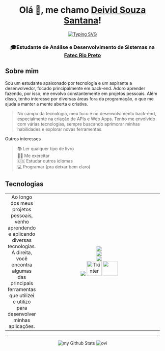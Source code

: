 <div align="center">
  <h1>Olá 👋, me chamo <a href="https://github.com/DeividSouSan">Deivid Souza Santana</a>!</h1>
  <!-- Texto animado -->
  <a href="https://git.io/typing-svg">
    <img src="https://readme-typing-svg.herokuapp.com?font=Fira+Code&weight=600&pause=1000&color=FFCA28&width=420&lines=Seja+bem+vindo(a)+ao+meu+perfil+%F0%9F%98%81" alt="Typing SVG" />
  </a>
  <h3>
    🎓Estudante de Análise e Desenvolvimento de Sistemas na <a href="https://fatecriopreto.edu.br/">Fatec Rio Preto</a>
  </h3>
</div>

<h2>Sobre mim</h2>

Sou um estudante apaixonado por tecnologia e um aspirante a desenvolvedor, focado principalmente em back-end. Adoro aprender fazendo, por isso, me envolvo constantemente em projetos pessoais. Além disso, tenho interesse por diversas áreas fora da programação, o que me ajuda a manter a mente aberta e criativa.

> No campo da tecnologia, meu foco é no desenvolvimento back-end, especialmente na criação de APIs e Web Apps. Tenho me envolvido com várias tecnologias, sempre buscando aprimorar minhas habilidades e explorar novas ferramentas.

Outros interesses
> 📚 Ler qualquer tipo de livro <br>
> 🏋️‍♀️ Me exercitar <br>
> 🇺🇸 Estudar outros idiomas <br>
> 💻 Programar (pra deixar bem claro) <br>


<h2>Tecnologias</h2>
<table>
  <tr>
    <td align="center">
      Ao longo dos meus projetos pessoais, venho aprendendo e aplicando diversas tecnologias. À direita, você encontra algumas das principais ferramentas que utilizei e utilizo para desenvolver minhas aplicações.
    </td>
    <td align="center" width="400">
      <img src="https://skillicons.dev/icons?i=python,cs,htmx,flask,fastapi"> <br>
      <img src="https://skillicons.dev/icons?i=mysql,next,linux,npm,postgres">  <br>
      <img src="https://skillicons.dev/icons?i=sqlite,vscode,html,css,js">  <br>
      <img src="https://skillicons.dev/icons?i=docker">
      <img src="https://customtkinter.tomschimansky.com/img/icon.ico" style="width: 48px; height: 48px;" alt="Tkinter">
      <img src="https://upload.wikimedia.org/wikipedia/commons/d/d5/Selenium_Logo.png" style="width: 48px; height: 48px;"> 
    </td>
  </tr>
</table>

<hr/>
<div align="center">
  <img  src="https://github-readme-stats.vercel.app/api?username=deividsousan&include_all_commits=true&count_private=true&show_icons=true&line_height=20&title_color=2B5BBD&icon_color=1124BB&text_color=A1A1A1&bg_color=0,000000,130F40" alt="my Github Stats">
  <img src="https://github-readme-stats.vercel.app/api/top-langs?username=deividsousan&show_icons=true&locale=en&layout=compact&theme=chartreuse-dark" alt="ovi">
</div>
